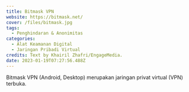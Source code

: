 ```yaml
---
title: Bitmask VPN
website: https://bitmask.net/
cover: /files/bitmask.jpg
tags:
  - Penghindaran & Anonimitas
categories:
  - Alat Keamanan Digital
  - Jaringan Pribadi Virtual
credits: Text by Khairil Zhafri/EngageMedia.
date: 2023-01-19T07:27:56.488Z
---
```

Bitmask VPN (Android, Desktop) merupakan jaringan privat virtual (VPN) terbuka.